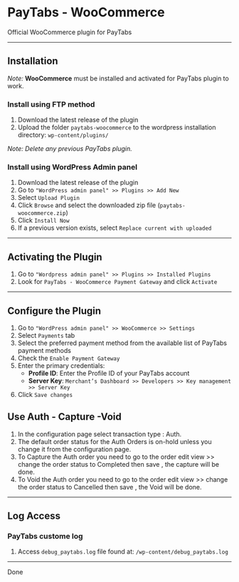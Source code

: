 # PayTabs - WooCommerce

Official WooCommerce plugin for PayTabs

- - -

## Installation

*Note:* **WooCommerce** must be installed and activated for PayTabs plugin to work.

### Install using FTP method

1. Download the latest release of the plugin
2. Upload the folder `paytabs-woocommerce` to the wordpress installation directory: `wp-content/plugins/`

*Note: Delete any previous PayTabs plugin.*

### Install using WordPress Admin panel

1. Download the latest release of the plugin
2. Go to `"WordPress admin panel" >> Plugins >> Add New`
3. Select `Upload Plugin`
4. Click `Browse` and select the downloaded zip file (`paytabs-woocommerce.zip`)
5. Click `Install Now`
6. If a previous version exists, select `Replace current with uploaded`

- - -

## Activating the Plugin

1. Go to `"Wordpress admin panel" >> Plugins >> Installed Plugins`
2. Look for `PayTabs - WooCommerce Payment Gateway` and click `Activate`

- - -

## Configure the Plugin

1. Go to `"WordPress admin panel" >> WooCommerce >> Settings`
2. Select `Payments` tab
3. Select the preferred payment method from the available list of PayTabs payment methods
4. Check the `Enable Payment Gateway`
5. Enter the primary credentials:
   - **Profile ID**: Enter the Profile ID of your PayTabs account
   - **Server Key**: `Merchant’s Dashboard >> Developers >> Key management >> Server Key`
6. Click `Save changes`

## Use Auth - Capture -Void

1. In the configuration page select transaction type : Auth.
2. The default order status for the Auth Orders is on-hold unless you change it from the configuration page.
3. To Capture the Auth order you need to go to the order edit view >> change the order status to Completed then save , the capture will be done.
4. To Void the Auth order you need to go to the order edit view >> change the order status to Cancelled then save , the Void will be done.


- - -

## Log Access

### PayTabs custome log

1. Access `debug_paytabs.log` file found at: `/wp-content/debug_paytabs.log`

- - -

Done
